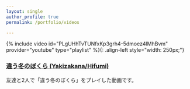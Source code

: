 ```yaml
---
layout: single
author_profile: true
permalink: /portfolio/videos

--- 
```



{% include video id="PLgUHhTvTUNfxKp3grh4-5dmoez4lMhBvm" provider="youtube" type="playlist" %}{: .align-left style="width: 250px;"}

### [違う冬のぼくら (Yakizakana/Hifumi)]([/HifumiWeb/cthulhu/characters/sahara-kaoru](https://www.youtube.com/watch?v=oEmQ3rPwgLE&list=PLgUHhTvTUNfxKp3grh4-5dmoez4lMhBvm))
友達と2人で「違う冬のぼくら」をプレイした動画です。

<br clear="both">